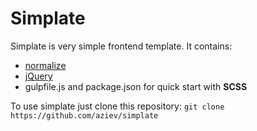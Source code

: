# Simplate

Simplate is very simple frontend template. It contains:

+ [normalize](https://necolas.github.io/normalize.css/)
+ [jQuery](http://jquery.com)
+ gulpfile.js and package.json for quick start with __SCSS__

To use simplate just clone this repository:
`git clone https://github.com/aziev/simplate`
